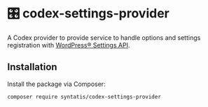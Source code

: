 # 🎛 codex-settings-provider

A Codex provider to provide service to handle options and settings registration with [WordPress® Settings API](https://developer.wordpress.org/plugins/settings/settings-api/).

## Installation

Install the package via Composer:

```bash
composer require syntatis/codex-settings-provider
```
